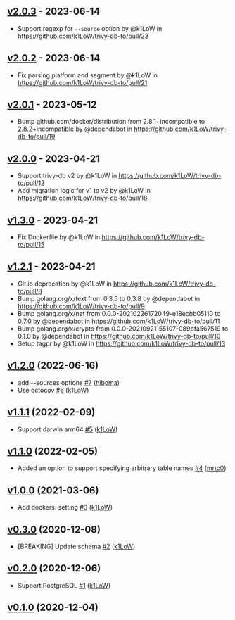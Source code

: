 ## [v2.0.3](https://github.com/k1LoW/trivy-db-to/compare/v2.0.2...v2.0.3) - 2023-06-14
- Support regexp for `--source` option by @k1LoW in https://github.com/k1LoW/trivy-db-to/pull/23

## [v2.0.2](https://github.com/k1LoW/trivy-db-to/compare/v2.0.1...v2.0.2) - 2023-06-14
- Fix parsing platform and segment by @k1LoW in https://github.com/k1LoW/trivy-db-to/pull/21

## [v2.0.1](https://github.com/k1LoW/trivy-db-to/compare/v2.0.0...v2.0.1) - 2023-05-12
- Bump github.com/docker/distribution from 2.8.1+incompatible to 2.8.2+incompatible by @dependabot in https://github.com/k1LoW/trivy-db-to/pull/19

## [v2.0.0](https://github.com/k1LoW/trivy-db-to/compare/v1.3.0...v2.0.0) - 2023-04-21
- Support trivy-db v2 by @k1LoW in https://github.com/k1LoW/trivy-db-to/pull/12
- Add migration logic for v1 to v2 by @k1LoW in https://github.com/k1LoW/trivy-db-to/pull/18

## [v1.3.0](https://github.com/k1LoW/trivy-db-to/compare/v1.2.1...v1.3.0) - 2023-04-21
- Fix Dockerfile by @k1LoW in https://github.com/k1LoW/trivy-db-to/pull/15

## [v1.2.1](https://github.com/k1LoW/trivy-db-to/compare/v1.2.0...v1.2.1) - 2023-04-21
- Git.io deprecation by @k1LoW in https://github.com/k1LoW/trivy-db-to/pull/8
- Bump golang.org/x/text from 0.3.5 to 0.3.8 by @dependabot in https://github.com/k1LoW/trivy-db-to/pull/9
- Bump golang.org/x/net from 0.0.0-20210226172049-e18ecbb05110 to 0.7.0 by @dependabot in https://github.com/k1LoW/trivy-db-to/pull/11
- Bump golang.org/x/crypto from 0.0.0-20210921155107-089bfa567519 to 0.1.0 by @dependabot in https://github.com/k1LoW/trivy-db-to/pull/10
- Setup tagpr by @k1LoW in https://github.com/k1LoW/trivy-db-to/pull/13

## [v1.2.0](https://github.com/k1LoW/trivy-db-to/compare/v1.1.1...v1.2.0) (2022-06-16)

* add --sources options [#7](https://github.com/k1LoW/trivy-db-to/pull/7) ([hiboma](https://github.com/hiboma))
* Use octocov [#6](https://github.com/k1LoW/trivy-db-to/pull/6) ([k1LoW](https://github.com/k1LoW))

## [v1.1.1](https://github.com/k1LoW/trivy-db-to/compare/v1.1.0...v1.1.1) (2022-02-09)

* Support darwin arm64 [#5](https://github.com/k1LoW/trivy-db-to/pull/5) ([k1LoW](https://github.com/k1LoW))

## [v1.1.0](https://github.com/k1LoW/trivy-db-to/compare/v1.0.0...v1.1.0) (2022-02-05)

* Added an option to support specifying arbitrary table names [#4](https://github.com/k1LoW/trivy-db-to/pull/4) ([mrtc0](https://github.com/mrtc0))

## [v1.0.0](https://github.com/k1LoW/trivy-db-to/compare/v0.3.0...v1.0.0) (2021-03-06)

* Add dockers: setting [#3](https://github.com/k1LoW/trivy-db-to/pull/3) ([k1LoW](https://github.com/k1LoW))

## [v0.3.0](https://github.com/k1LoW/trivy-db-to/compare/v0.2.0...v0.3.0) (2020-12-08)

* [BREAKING] Update schema [#2](https://github.com/k1LoW/trivy-db-to/pull/2) ([k1LoW](https://github.com/k1LoW))

## [v0.2.0](https://github.com/k1LoW/trivy-db-to/compare/v0.1.0...v0.2.0) (2020-12-06)

* Support PostgreSQL [#1](https://github.com/k1LoW/trivy-db-to/pull/1) ([k1LoW](https://github.com/k1LoW))

## [v0.1.0](https://github.com/k1LoW/trivy-db-to/compare/6c659160368e...v0.1.0) (2020-12-04)
